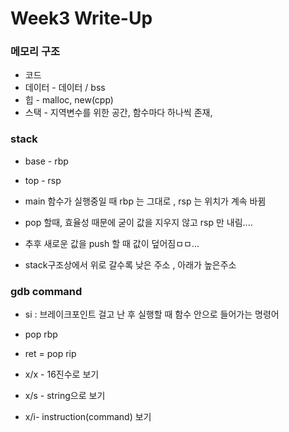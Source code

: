 # Week3 Write-Up 

### 메모리 구조

- 코드
- 데이터 - 데이터 / bss
- 힙 - malloc, new(cpp) 
- 스택 - 지역변수를 위한 공간, 함수마다 하나씩 존재, 

### stack

- base - rbp
- top - rsp 
- main 함수가 실행중일 때 rbp 는 그대로 , rsp 는 위치가 계속 바뀜

- pop 할때, 효율성 때문에 굳이 값을 지우지 않고 rsp 만 내림....
- 추후 새로운 값을 push 할 때 값이 덮어짐ㅁㅁ...
- stack구조상에서 위로 갈수록 낮은 주소 , 아래가 높은주소 


### gdb command 

- si : 브레이크포인트 걸고 난 후 실행할 때 함수 안으로 들어가는 명령어 
- pop rbp
- ret = pop rip

- x/x - 16진수로 보기 
- x/s - string으로 보기 
- x/i- instruction(command) 보기  



